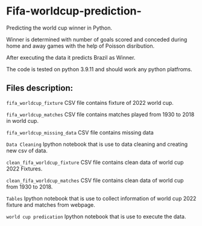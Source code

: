 # Fifa-worldcup-prediction-

Predicting the world cup winner in Python.

Winner is determined with number of goals scored and conceded during home and away games with the help of Poisson disribution.

After executing the data it predicts Brazil as Winner.

The code is tested on python 3.9.11 and should work any python platfroms.

## Files description:

`fifa_worldcup_fixture` CSV file contains fixture of 2022 world cup.

`fifa_worldcup_matches` CSV file contains matches played from 1930 to 2018 in world cup.

`fifa_worldcup_missing_data` CSV file contains missing data 

`Data Cleaning` Ipython notebook that is use to data cleaning and creating new csv of data.

`clean_fifa_worldcup_fixture` CSV file contains clean data of world cup 2022 Fixtures.

`clean_fifa_worldcup_matches` CSV file contains clean data of world cup from 1930 to 2018.

`Tables` Ipython notebook that is use to collect information of world cup 2022 fixture and matches from webpage.

`world cup predication` Ipython notebook that is use to execute the data.
